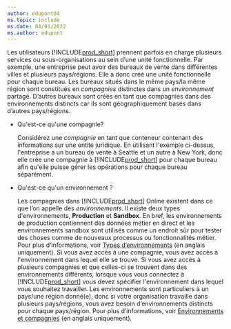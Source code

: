 ```yaml
---
author: edupont04
ms.topic: include
ms.date: 04/01/2022
ms.author: edupont
---
```

Les utilisateurs [!INCLUDE[prod_short](prod_short.md)] prennent parfois en charge plusieurs services ou sous-organisations au sein d’une unité fonctionnelle. Par exemple, une entreprise peut avoir des bureaux de vente dans différentes villes et plusieurs pays/régions. Elle a donc créé une unité fonctionnelle pour chaque bureau. Les bureaux situés dans le même pays/la même région sont constitués en *compagnies* distinctes dans un *environnement* partagé. D’autres bureaux sont créés en tant que compagnies dans des environnements distincts car ils sont géographiquement basés dans d’autres pays/régions.

- Qu'est-ce qu'une compagnie?

  Considérez une *compagnie* en tant que conteneur contenant des informations sur une entité juridique. En utilisant l'exemple ci-dessus, l'entreprise a un bureau de vente à Seattle et un autre à New York, donc elle crée une compagnie à [!INCLUDE[prod_short](prod_short.md)] pour chaque bureau afin qu'elle puisse gérer les opérations pour chaque bureau séparément.

- Qu'est-ce qu'un environnement ?

  Les compagnies dans [!INCLUDE[prod_short](prod_short.md)] Online existent dans ce que l’on appelle des *environnements*. Il existe deux types d'environnements, **Production** et **Sandbox**. En bref, les environnements de production contiennent des données métier en direct et les environnements sandbox sont utilisés comme un endroit sûr pour tester des choses comme de nouveaux processus ou fonctionnalités métier. Pour plus d’informations, voir [Types d’environnements](/dynamics365/business-central/dev-itpro/administration/tenant-admin-center-environments#types-of-environments) (en anglais uniquement). Si vous avez accès à une compagnie, vous avez accès à l'environnement dans lequel elle se trouve. Si vous avez accès à plusieurs compagnies et que celles-ci se trouvent dans des environnements différents, lorsque vous vous connectez à [!INCLUDE[prod_short](prod_short.md)] vous devez spécifier l'environnement dans lequel vous souhaitez travailler. Les environnements sont particuliers à un pays/une région donné(e), donc si votre organisation travaille dans plusieurs pays/régions, vous avez besoin d’environnements distincts pour chaque pays/région. Pour plus d’informations, voir [Environnements et compagnies](/dynamics365/business-central/dev-itpro/administration/tenant-environment-topology#environments-and-companies) (en anglais uniquement).
